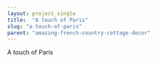 ```yaml
---
layout: project_single
title:  "A touch of Paris"
slug: "a-touch-of-paris"
parent: "amazing-french-country-cottage-decor"
---
```

A touch of Paris